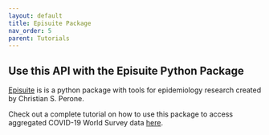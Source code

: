```yaml
---
layout: default
title: Episuite Package
nav_order: 5
parent: Tutorials
---
```


## Use this API with the Episuite Python Package

[Episuite](https://perone.github.io/episuite/index.html) is is a python package with tools for epidemiology research created by Christian S. Perone.

Check out a complete tutorial on how to use this package to access aggregated COVID-19 World Survey data [here](https://perone.github.io/episuite/symptom_survey.html).